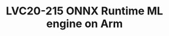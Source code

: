 ---
categories:
- lvc20
description: ONNX Runtime is an open source machine learning inference engine focused
  on running the widely adopted Open Neural Network Exchange (ONNX) format models
  with best performance.<br>This session will introduce the ONNX format and the ONNX
  Runtime project and will provide details about the new ACL and ArmNN execution providers
  for Arm architecture recently accepted upstrem, specific optimizations and future
  work.
image: /assets/images/featured-images/lvc20/LVC20-215.png
session_id: LVC20-215
session_room: '[Track 3] DataCenter'
session_slot:
  end_time: 2020-09-23 12:10
  start_time: 2020-09-23 11:45
session_speakers:
- speaker_bio: Mihai (Mike) Caraman PhD is a machine learning architect for application
    processors and microcontrollers at NXP Semiconductors. He earned a bachelor&#39;s
    degree in Mathematics and Informatics in &#39;97 with a thesis on artificial neural
    networks. After a 10 years detour in the beautiful world of virtualization, with
    contributions to the Linux kernel open source project, definition of next-gen
    networking SoCs, presentations at KVM Forum and Embedded World conferences, he
    returned to his first love. He is interested in everything related to machine
    learning, in particular deep learning, from hardware accelerators, neural networks
    architectures, optimizations and security, frameworks, exchange formats, edge
    and cloud service blending.
  speaker_company: NXP Semiconductors
  speaker_image: http://avatars.sched.co/1/e4/4370053/avatar.jpg.320x320px.jpg?819
  speaker_name: Mike Caraman
  speaker_position: Machine Learning Architect, NXP
  speaker_role: speaker
session_track: AI/ML
tag: session
tags: Machine Learning/AI
title: LVC20-215 ONNX Runtime ML engine on Arm
amazon_s3_presentation_url: ''
amazon_s3_video_url: https://static.linaro.org/connect/lvc20/videos/lvc20-215.mp4
---